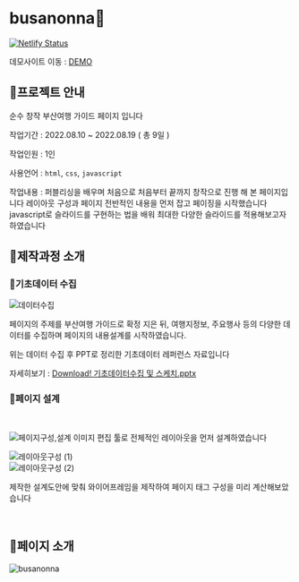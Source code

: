 # busanonna📍

[![Netlify Status](https://api.netlify.com/api/v1/badges/5c56f9da-d6f8-428d-93e5-6ec5fdbfc2e7/deploy-status)](https://app.netlify.com/sites/funny-malabi-8ebb7a/deploys)

데모사이트 이동 : [DEMO](https://funny-malabi-8ebb7a.netlify.app)


## 🧡프로젝트 안내

순수 창작 부산여행 가이드 페이지 입니다

작업기간 : 2022.08.10 ~ 2022.08.19 ( 총 9일 )

작업인원 : 1인

사용언어 : `html`, `css`, `javascript`

작업내용 : 퍼블리싱을 배우며 처음으로 처음부터 끝까지 창작으로 진행 해 본 페이지입니다
레이아웃 구성과 페이지 전반적인 내용을 먼저 잡고 페이징을 시작했습니다
javascript로 슬라이드를 구현하는 법을 배워 최대한 다양한 슬라이드를 적용해보고자 하였습니다


## 🧡제작과정 소개 

### 💛기초데이터 수집

![데이터수집](https://user-images.githubusercontent.com/112364408/211717476-6c9bfa45-72da-4afe-9753-8f821c762fbe.png)

페이지의 주제를 부산여행 가이드로 확정 지은 뒤, 여행지정보, 주요행사 등의 다양한 데이터를 수집하며 페이지의 내용설계를 시작하였습니다.

위는 데이터 수집 후 PPT로 정리한 기초데이터 레퍼런스 자료입니다

자세히보기 : [ Download! 기초데이터수집 및 스케치.pptx](https://github.com/tmdgp0212/tmdgp0212/files/10388857/_._._.pptx)

### 💛페이지 설계

<br />

![페이지구성,설계](https://user-images.githubusercontent.com/112364408/211718025-f0c74662-7da2-4565-833d-d5d980acc843.png)
이미지 편집 툴로 전체적인 레이아웃을 먼저 설계하였습니다

![레이아웃구성 (1)](https://user-images.githubusercontent.com/112364408/211718032-bd816784-b4ac-439b-acea-d4be22bc05a7.png)  
![레이아웃구성 (2)](https://user-images.githubusercontent.com/112364408/211718037-af1ffdd8-e5da-4431-bd6f-c2a4db9f5b8d.png)  

제작한 설계도안에 맞춰 와이어프레임을 제작하여 페이지 태그 구성을 미리 계산해보았습니다

<br />

## 🧡페이지 소개

![busanonna](https://user-images.githubusercontent.com/112364408/211718847-29c05548-3ffc-4546-af38-5e7a32a1ede0.PNG)


